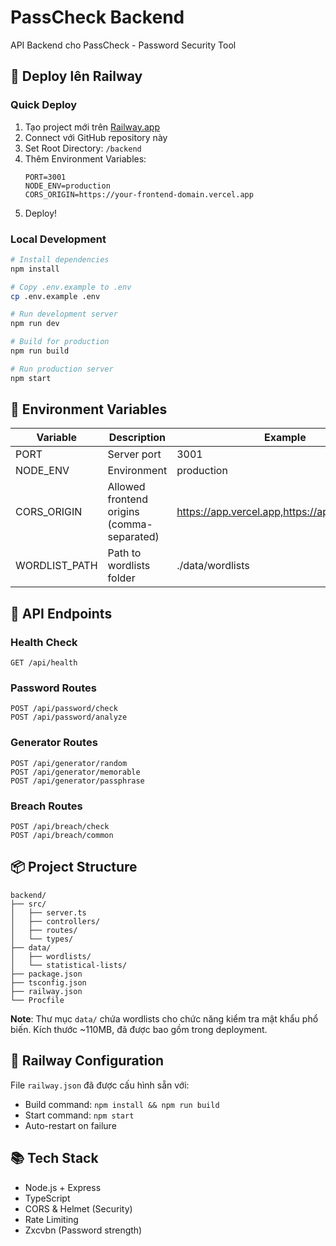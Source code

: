 # PassCheck Backend

API Backend cho PassCheck - Password Security Tool

## 🚀 Deploy lên Railway

### Quick Deploy
1. Tạo project mới trên [Railway.app](https://railway.app/)
2. Connect với GitHub repository này
3. Set Root Directory: `/backend`
4. Thêm Environment Variables:
   ```
   PORT=3001
   NODE_ENV=production
   CORS_ORIGIN=https://your-frontend-domain.vercel.app
   ```
5. Deploy!

### Local Development
```bash
# Install dependencies
npm install

# Copy .env.example to .env
cp .env.example .env

# Run development server
npm run dev

# Build for production
npm run build

# Run production server
npm start
```

## 📝 Environment Variables

| Variable | Description | Example |
|----------|-------------|---------|
| PORT | Server port | 3001 |
| NODE_ENV | Environment | production |
| CORS_ORIGIN | Allowed frontend origins (comma-separated) | https://app.vercel.app,https://app2.vercel.app |
| WORDLIST_PATH | Path to wordlists folder | ./data/wordlists |

## 🔌 API Endpoints

### Health Check
```
GET /api/health
```

### Password Routes
```
POST /api/password/check
POST /api/password/analyze
```

### Generator Routes
```
POST /api/generator/random
POST /api/generator/memorable
POST /api/generator/passphrase
```

### Breach Routes
```
POST /api/breach/check
POST /api/breach/common
```

## 📦 Project Structure
```
backend/
├── src/
│   ├── server.ts
│   ├── controllers/
│   ├── routes/
│   └── types/
├── data/
│   ├── wordlists/
│   └── statistical-lists/
├── package.json
├── tsconfig.json
├── railway.json
└── Procfile
```

**Note**: Thư mục `data/` chứa wordlists cho chức năng kiểm tra mật khẩu phổ biến. Kích thước ~110MB, đã được bao gồm trong deployment.

## 🔧 Railway Configuration

File `railway.json` đã được cấu hình sẵn với:
- Build command: `npm install && npm run build`
- Start command: `npm start`
- Auto-restart on failure

## 📚 Tech Stack
- Node.js + Express
- TypeScript
- CORS & Helmet (Security)
- Rate Limiting
- Zxcvbn (Password strength)
